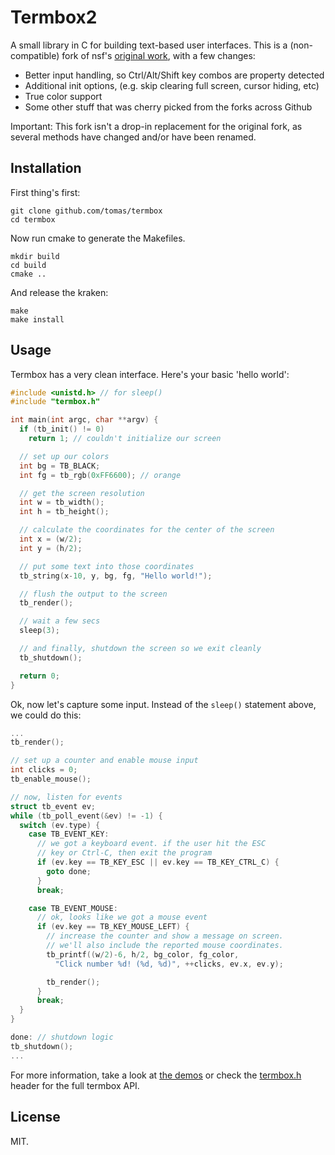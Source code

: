 # Termbox2

A small library in C for building text-based user interfaces. This is a (non-compatible) fork of nsf's [original work](https://github.com/nsf/termbox), with a few changes:

 - Better input handling, so Ctrl/Alt/Shift key combos are property detected
 - Additional init options, (e.g. skip clearing full screen, cursor hiding, etc)
 - True color support
 - Some other stuff that was cherry picked from the forks across Github

Important: This fork isn't a drop-in replacement for the original fork, as several methods have changed and/or have been renamed.

## Installation

First thing's first:

    git clone github.com/tomas/termbox
    cd termbox

Now run cmake to generate the Makefiles.

    mkdir build
    cd build
    cmake ..

And release the kraken:

    make
    make install

## Usage

Termbox has a very clean interface. Here's your basic 'hello world':

```c
#include <unistd.h> // for sleep()
#include "termbox.h"

int main(int argc, char **argv) {
  if (tb_init() != 0)
    return 1; // couldn't initialize our screen

  // set up our colors
  int bg = TB_BLACK;
  int fg = tb_rgb(0xFF6600); // orange

  // get the screen resolution
  int w = tb_width();
  int h = tb_height();

  // calculate the coordinates for the center of the screen
  int x = (w/2);
  int y = (h/2);

  // put some text into those coordinates
  tb_string(x-10, y, bg, fg, "Hello world!");

  // flush the output to the screen
  tb_render();

  // wait a few secs
  sleep(3);

  // and finally, shutdown the screen so we exit cleanly
  tb_shutdown();

  return 0;
}
```

Ok, now let's capture some input. Instead of the `sleep()` statement above, we could do this:

```c
...
tb_render();

// set up a counter and enable mouse input
int clicks = 0;
tb_enable_mouse();

// now, listen for events
struct tb_event ev;
while (tb_poll_event(&ev) != -1) {
  switch (ev.type) {
    case TB_EVENT_KEY:
      // we got a keyboard event. if the user hit the ESC
      // key or Ctrl-C, then exit the program
      if (ev.key == TB_KEY_ESC || ev.key == TB_KEY_CTRL_C) {
        goto done;
      }
      break;

    case TB_EVENT_MOUSE:
      // ok, looks like we got a mouse event
      if (ev.key == TB_KEY_MOUSE_LEFT) {
        // increase the counter and show a message on screen.
        // we'll also include the reported mouse coordinates.
        tb_printf((w/2)-6, h/2, bg_color, fg_color,
          "Click number %d! (%d, %d)", ++clicks, ev.x, ev.y);

        tb_render();
      }
      break;
  }
}

done: // shutdown logic
tb_shutdown();
...
```

For more information, take a look at [the demos](https://github.com/tomas/termbox/tree/master/demos) or check the [termbox.h](https://github.com/tomas/termbox/blob/master/src/termbox.h) header for the full termbox API.

## License

MIT.
